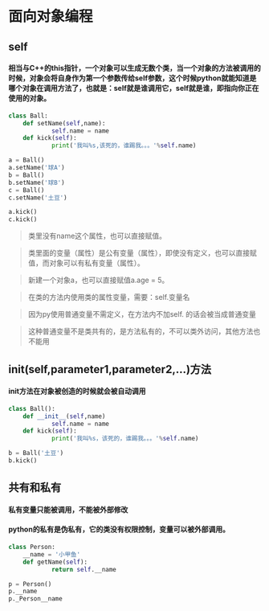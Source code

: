 # 面向对象编程
## self
#### 相当与C++的this指针，一个对象可以生成无数个类，当一个对象的方法被调用的时候，对象会将自身作为第一个参数传给self参数，这个时候python就能知道是哪个对象在调用方法了，也就是：self就是谁调用它，self就是谁，即指向你正在使用的对象。
```py
class Ball:
    def setName(self,name):
            self.name = name
    def kick(self):
            print('我叫%s,该死的，谁踢我。。。'%self.name)

a = Ball()
a.setName('球A')
b = Ball()
b.setName('球B')
c = Ball()
c.setName('土豆')

a.kick()
c.kick()
```
> 类里没有name这个属性，也可以直接赋值。

> 类里面的变量（属性）是公有变量（属性），即使没有定义，也可以直接赋值，而对象可以有私有变量（属性）。

> 新建一个对象a，也可以直接赋值a.age = 5。

> 在类的方法内使用类的属性变量，需要：self.变量名

> 因为py使用普通变量不需定义，在方法内不加self. 的话会被当成普通变量

> 这种普通变量不是类共有的，是方法私有的，不可以类外访问，其他方法也不能用
## __init__(self,parameter1,parameter2,...)方法
#### init方法在对象被创造的时候就会被自动调用
```py
class Ball():
    def __init__(self,name)
            self.name = name
    def kick(self):
            print('我叫%s，该死的，谁踢我。。。'%self.name)

b = Ball('土豆')
b.kick()
```
## 共有和私有
#### 私有变量只能被调用，不能被外部修改
#### python的私有是伪私有，它的类没有权限控制，变量可以被外部调用。
```py
class Person:
    __name = '小甲鱼'
    def getName(self):
            return self.__name

p = Person()
p.__name
p._Person__name
```

